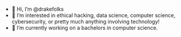 - 👋 Hi, I’m @drakefolks
- 👀 I’m interested in ethical hacking, data science, computer science, cybersecurity, or pretty much anything involving technology!
- 🌱 I’m currently working on a bachelors in computer science.


<!---
drakefolks/drakefolks is a ✨ special ✨ repository because its `README.md` (this file) appears on your GitHub profile.
You can click the Preview link to take a look at your changes.
--->
